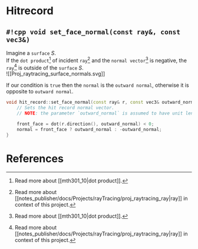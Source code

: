 # Hitrecord

## `#!cpp void set_face_normal(const ray&, const vec3&)`

Imagine a `surface` $S$.  
If the `dot product`[^1] of incident `ray`[^2] and the `normal vector`[^1] is negative, the `ray`[^2] is outside of the `surface` $S$.  
![[Proj_raytracing_surface_normals.svg]]

If our condition is `true` then the `normal` is the `outward normal`, otherwise it is opposite to `outward normal`.

```cpp
void hit_record::set_face_normal(const ray& r, const vec3& outward_normal) {
    // Sets the hit record normal vector.
    // NOTE: the parameter `outward_normal` is assumed to have unit length.

    front_face = dot(r.direction(), outward_normal) < 0;
    normal = front_face ? outward_normal : -outward_normal;
}
```

# References

[^1]: Read more about [[mth301_10|dot product]].
[^2]: Read more about [[notes_publisher/docs/Projects/rayTracing/proj_raytracing_ray|ray]] in context of this project.